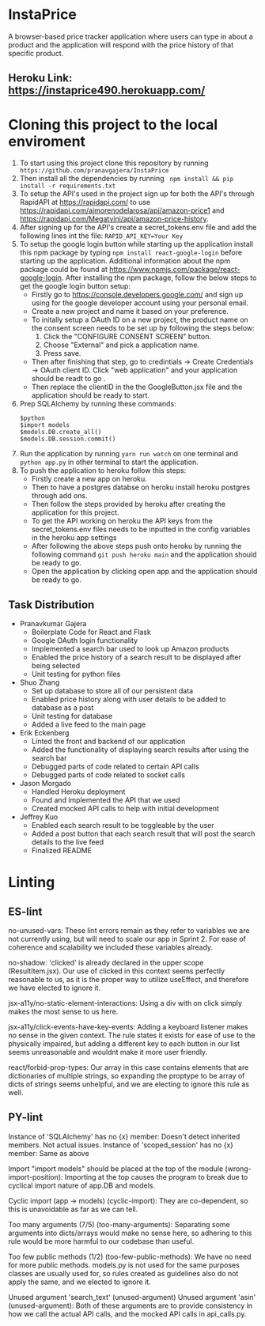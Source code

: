 # InstaPrice

A browser-based price tracker application where users can type in about a product and the application will respond with the price history of that specific product.

## Heroku Link: https://instaprice490.herokuapp.com/
# Cloning this project to the local enviroment
1. To start using this project clone this repository by running 
` https://github.com/pranavgajera/InstaPrice`
2. Then install all the dependencies by running
 ` npm install && pip install -r requirements.txt`
3. To setup the API's used in the project sign up for both the API's through RapidAPI at https://rapidapi.com/
   to use https://rapidapi.com/ajmorenodelarosa/api/amazon-price1 
   and https://rapidapi.com/Megatvini/api/amazon-price-history.
4. After signing up for the API's create a secret_tokens.env file and add the following lines int the file:
  ` RAPID_API_KEY=Your Key `
5. To setup the google login button while starting up the application install this npm package by typing `npm install react-google-login`
   before starting up the application. Additional information about the npm package could be found at https://www.npmjs.com/package/react-google-login.
   After installing the npm package, follow the below steps to get the google login button setup:
   - Firstly go to https://console.developers.google.com/ and sign up using for the google developer account using your personal email.
   - Create a new project and name it based on your preference.
   - To initally setup a OAuth ID on a new project, the product name on the consent screen needs to be set up by following the steps below:
     1. Click the "CONFIGURE CONSENT SCREEN" button.
     2. Choose "External" and pick a application name.
     3. Press save.
   - Then after finishing that step, go to credintials -> Create Credentials -> OAuth client ID. Click "web application" and your application 
     should be readt to go .
   - Then replace the clientID in the the GoogleButton.jsx file and the application should be ready to start.
6. Prep SQLAlchemy by running these commands:
   ```
   $python
   $import models
   $models.DB.create_all()
   $models.DB.session.commit()
   ```
7. Run the application by running `yarn run watch` on one terminal and `python app.py` in other terminal
    to start the application. 
8. To push the application to heroku follow this steps:
    - Firstly create a new app on heroku.
    - Then to have a postgres databse on heroku install heroku postgres through add ons.
    - Then follow the steps provided by heroku after creating the application for this project.
    - To get the API working on heroku the API keys from the secret_tokens.env files needs to be inputted in the 
     config variables in the heroku app settings
    - After following the above steps push onto heroku by running the following command
      `git push heroku main`
      and the application should be ready to go.
    - Open the application by clicking open app and the application should be ready to go.
## Task Distribution
* Pranavkumar Gajera
    * Boilerplate Code for React and Flask
    * Google OAuth login functionality
    * Implemented a search bar used to look up Amazon products
    * Enabled the price history of a search result to be displayed after being selected
    * Unit testing for python files
* Shuo Zhang
    * Set up database to store all of our persistent data
    * Enabled price history along with user details to be added to database as a post
    * Unit testing for database
    * Added a live feed to the main page
* Erik Eckenberg
    * Linted the front and backend of our application
    * Added the functionality of displaying search results after using the search bar
    * Debugged parts of code related to certain API calls
    * Debugged parts of code related to socket calls
* Jason Morgado
    * Handled Heroku deployment
    * Found and implemented the API that we used
    * Created mocked API calls to help with initial development
* Jeffrey Kuo
    * Enabled each search result to be toggleable by the user
    * Added a post button that each search result that will post the search details to the live feed
    * Finalized README

# Linting

## ES-lint

no-unused-vars: These lint errors remain as they refer to variables we are not currently using, but will need to scale our app in Sprint 2. For ease of
coherence and scalability we included these variables already.

no-shadow: 'clicked' is already declared in the upper scope (ResultItem.jsx). Our use of clicked in this context seems perfectly reasonable to us, as it
is the proper way to utilize useEffect, and therefore we have elected to ignore it.

jsx-a11y/no-static-element-interactions: Using a div with on click simply makes the most sense to us here.

jsx-a11y/click-events-have-key-events: Adding a keyboard listener makes no sense in the given context. The rule states it exists for ease of use to the 
physically impaired, but adding a different key to each button in our list seems unreasonable and wouldnt make it more user friendly.

react/forbid-prop-types: Our array in this case contains elements that are dictionaries of multiple strings, so expanding the proptype to be array of 
dicts of strings seems unhelpful, and we are electing to ignore this rule as well.

## PY-lint

 Instance of 'SQLAlchemy' has no {x} member: Doesn't detect inherited members. Not actual issues.
 Instance of 'scoped_session' has no {x} member: Same as above
 
 Import "import models" should be placed at the top of the module (wrong-import-position): Importing at the top causes the program to break due to cyclical
 import nature of app.DB and models.
 
Cyclic import (app -> models) (cyclic-import): They are co-dependent, so this is unavoidable as far as we can tell.

Too many arguments (7/5) (too-many-arguments): Separating some arguments into dicts/arrays would make no sense here, so adhering to 
this rule would be more harmful to our codebase than useful.

Too few public methods (1/2) (too-few-public-methods): We have no need for more public methods. models.py is not used for the same 
purposes classes are usually used for, so rules created as guidelines also do not apply the same, and we elected to ignore it.
 
Unused argument 'search_text' (unused-argument)
Unused argument 'asin' (unused-argument): Both of these arguments are to provide consistency in how we call the actual API calls, and the
mocked API calls in api_calls.py.
